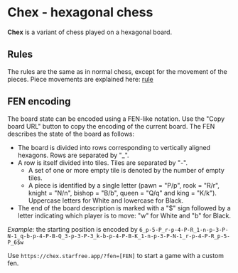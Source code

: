 # Chex - hexagonal chess
<b>Chex</b> is a variant of chess played on a hexagonal board.

## Rules
The rules are the same as in normal chess, except for the movement of the pieces.
Piece movements are explained here: [rule](https://chex.starfree.app/rules)

## FEN encoding
The board state can be encoded using a FEN-like notation.
Use the "Copy board URL" button to copy the encoding of the current board.
The FEN describes the state of the board as follows:
- The board is divided into rows corresponding to vertically aligned hexagons. Rows are separated by "_".
- A row is itself divided into tiles. Tiles are separated by "-".
    - A set of one or more empty tile is denoted by the number of empty tiles.
    - A piece is identified by a single letter (pawn = "P/p", rook = "R/r", knight = "N/n", bishop = "B/b", queen = "Q/q" and king = "K/k"). Uppercase letters for White and lowercase for Black.
- The end of the board description is marked with a "$" sign followed by a letter indicating which player is to move: "w" for White and "b" for Black.

*Example:* the starting position is encoded by ``6_p-5-P_r-p-4-P-R_1-n-p-3-P-N-1_q-b-p-4-P-B-Q_3-p-3-P-3_k-b-p-4-P-B-K_1-n-p-3-P-N-1_r-p-4-P-R_p-5-P_6$w``

Use ``https://chex.starfree.app/?fen=[FEN]`` to start a game with a custom fen.
